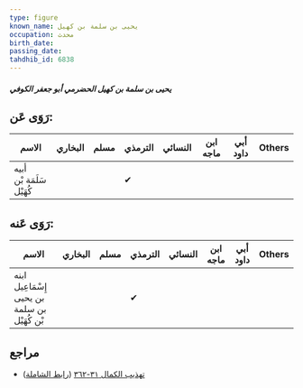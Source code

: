 ```yaml
---
type: figure
known_name: يحيى بن سلمة بن كهيل
occupation: محدث
birth_date:
passing_date:
tahdhib_id: 6838
---
```

##### يحيى بن سلمة بن كهيل الحضرمي أبو جعفر الكوفي

## رَوَى عَن:
| الاسم                    | البخاري | مسلم | الترمذي | النسائي | ابن ماجه | أبي داود | Others |
| ------------------------ | ------- | ---- | ------- | ------- | -------- | -------- | ------ |
| أبيه سَلَمَة بْن كُهَيْل |         |      | ✔       |         |          |          |        |
## رَوَى عَنه:
| الاسم                                        | البخاري | مسلم | الترمذي | النسائي | ابن ماجه | أبي داود | Others |
| -------------------------------------------- | ------- | ---- | ------- | ------- | -------- | -------- | ------ |
| ابنه إِسْمَاعِيل بن يحيى بن سلمة بْن كُهَيْل |         |      | ✔       |         |          |          |        |
## مراجع
- [تهذيب الكمال ٣١-٣٦٢](obsidian://open?vault=Tahdhib-al-Kamal&file=Figures/٦٨٣٨-يحيى%20بن%20سلمة%20بن%20كهيل%20الحضرمي%20أبو%20جعفر%20الكوفي) ([رابط الشاملة](https://shamela.ws/book/3722/16910))